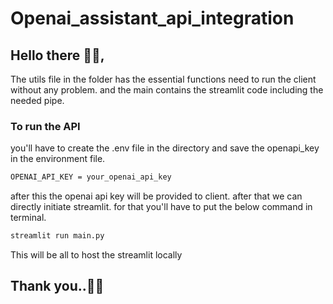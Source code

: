 # Openai_assistant_api_integration

## Hello there 👋🏻,

The utils file in the folder has the essential functions need to run the client without any problem.
and the main contains the streamlit code including the needed pipe.

### To run the API
you'll have to create the .env file in the directory and save the openapi_key in the environment file.

```sh
OPENAI_API_KEY = your_openai_api_key
```

after this the openai api key will be provided to client.
after that we can directly initiate streamlit.
for that you'll have to put the below command in terminal.

```sh
streamlit run main.py
```

This will be all to host the streamlit locally

## Thank you..👋🏻
